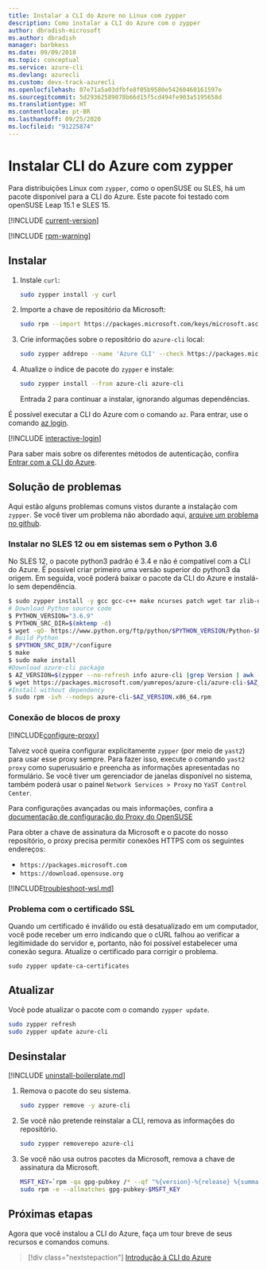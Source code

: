 ```yaml
---
title: Instalar a CLI do Azure no Linux com zypper
description: Como instalar a CLI do Azure com o zypper
author: dbradish-microsoft
ms.author: dbradish
manager: barbkess
ms.date: 09/09/2018
ms.topic: conceptual
ms.service: azure-cli
ms.devlang: azurecli
ms.custom: devx-track-azurecli
ms.openlocfilehash: 07e71a5a03dfbfe8f05b9580e54260460161597e
ms.sourcegitcommit: 5d29362589078b66d15f5cd494fe903a5195658d
ms.translationtype: HT
ms.contentlocale: pt-BR
ms.lasthandoff: 09/25/2020
ms.locfileid: "91225874"
---
```

# <a name="install-azure-cli-with-zypper"></a>Instalar CLI do Azure com zypper

Para distribuições Linux com `zypper`, como o openSUSE ou SLES, há um pacote disponível para a CLI do Azure. Este pacote foi testado com openSUSE Leap 15.1 e SLES 15.

[!INCLUDE [current-version](includes/current-version.md)]

[!INCLUDE [rpm-warning](includes/rpm-warning.md)]

## <a name="install"></a>Instalar

1. Instale `curl`:

   ```bash
   sudo zypper install -y curl
   ```

2. Importe a chave de repositório da Microsoft:

   ```bash
   sudo rpm --import https://packages.microsoft.com/keys/microsoft.asc
   ```

3. Crie informações sobre o repositório do `azure-cli` local:

   ```bash
   sudo zypper addrepo --name 'Azure CLI' --check https://packages.microsoft.com/yumrepos/azure-cli azure-cli
   ```

4. Atualize o índice de pacote do `zypper` e instale:

   ```bash
   sudo zypper install --from azure-cli azure-cli
   ```
   Entrada 2 para continuar a instalar, ignorando algumas dependências.

É possível executar a CLI do Azure com o comando `az`. Para entrar, use o comando [az login](/cli/azure/reference-index#az-login).

[!INCLUDE [interactive-login](includes/interactive-login.md)]

Para saber mais sobre os diferentes métodos de autenticação, confira [Entrar com a CLI do Azure](authenticate-azure-cli.md).

## <a name="troubleshooting"></a>Solução de problemas

Aqui estão alguns problemas comuns vistos durante a instalação com `zypper`. Se você tiver um problema não abordado aqui, [arquive um problema no github](https://github.com/Azure/azure-cli/issues).

### <a name="install-on-sles-12-or-other-systems-without-python-36"></a>Instalar no SLES 12 ou em sistemas sem o Python 3.6

No SLES 12, o pacote python3 padrão é 3.4 e não é compatível com a CLI do Azure. É possível criar primeiro uma versão superior do python3 da origem. Em seguida, você poderá baixar o pacote da CLI do Azure e instalá-lo sem dependência.
```bash
$ sudo zypper install -y gcc gcc-c++ make ncurses patch wget tar zlib-devel zlib openssl-devel
# Download Python source code
$ PYTHON_VERSION="3.6.9"
$ PYTHON_SRC_DIR=$(mktemp -d)
$ wget -qO- https://www.python.org/ftp/python/$PYTHON_VERSION/Python-$PYTHON_VERSION.tgz | tar -xz -C "$PYTHON_SRC_DIR"
# Build Python
$ $PYTHON_SRC_DIR/*/configure
$ make
$ sudo make install
#Download azure-cli package 
$ AZ_VERSION=$(zypper --no-refresh info azure-cli |grep Version | awk -F': ' '{print $2}' | awk '{$1=$1;print}')
$ wget https://packages.microsoft.com/yumrepos/azure-cli/azure-cli-$AZ_VERSION.x86_64.rpm
#Install without dependency
$ sudo rpm -ivh --nodeps azure-cli-$AZ_VERSION.x86_64.rpm
```

### <a name="proxy-blocks-connection"></a>Conexão de blocos de proxy

[!INCLUDE[configure-proxy](includes/configure-proxy.md)]

Talvez você queira configurar explicitamente `zypper` (por meio de `yast2`) para usar esse proxy sempre. Para fazer isso, execute o comando `yast2 proxy` como superusuário e preencha as informações apresentadas no formulário. Se você tiver um gerenciador de janelas disponível no sistema, também poderá usar o painel `Network Services > Proxy` no `YaST Control Center`.

Para configurações avançadas ou mais informações, confira a [documentação de configuração do Proxy do OpenSUSE](https://www.suse.com/documentation/slms1/book_slms/data/sec_wy_config_updates_proxy.html)

Para obter a chave de assinatura da Microsoft e o pacote do nosso repositório, o proxy precisa permitir conexões HTTPS com os seguintes endereços:

* `https://packages.microsoft.com`
* `https://download.opensuse.org`

[!INCLUDE[troubleshoot-wsl.md](includes/troubleshoot-wsl.md)]

### <a name="ssl-certificate-problem"></a>Problema com o certificado SSL

Quando um certificado é inválido ou está desatualizado em um computador, você pode receber um erro indicando que o cURL falhou ao verificar a legitimidade do servidor e, portanto, não foi possível estabelecer uma conexão segura.  Atualize o certificado para corrigir o problema.  

```bach
sudo zypper update-ca-certificates
```

## <a name="update"></a>Atualizar

Você pode atualizar o pacote com o comando `zypper update`.

```bash
sudo zypper refresh
sudo zypper update azure-cli
```

## <a name="uninstall"></a>Desinstalar

[!INCLUDE [uninstall-boilerplate.md](includes/uninstall-boilerplate.md)]

1. Remova o pacote do seu sistema.

    ```bash
    sudo zypper remove -y azure-cli
    ```

2. Se você não pretende reinstalar a CLI, remova as informações do repositório.

   ```bash
   sudo zypper removerepo azure-cli
   ```

3. Se você não usa outros pacotes da Microsoft, remova a chave de assinatura da Microsoft.

   ```bash
   MSFT_KEY=`rpm -qa gpg-pubkey /* --qf "%{version}-%{release} %{summary}\n" | grep Microsoft | awk '{print $1}'`
   sudo rpm -e --allmatches gpg-pubkey-$MSFT_KEY
   ```

## <a name="next-steps"></a>Próximas etapas

Agora que você instalou a CLI do Azure, faça um tour breve de seus recursos e comandos comuns.

> [!div class="nextstepaction"]
> [Introdução à CLI do Azure](get-started-with-azure-cli.md)